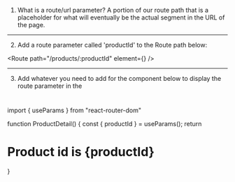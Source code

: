 1. What is a route/url parameter?
   A portion of our route path that is a placeholder for what will eventually be the actual segment in the URL of the page.

---

2. Add a route parameter called 'productId' to the Route path below:

<Route path="/products/:productId" element={<ProductDetail />} />

---

3. Add whatever you need to add for the component below to display the route parameter in the <h1>

import { useParams } from "react-router-dom"

function ProductDetail() {
const { productId } = useParams();
return <h1>Product id is {productId}</h1>
}
